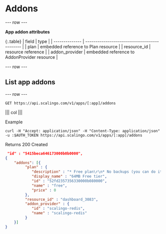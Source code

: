# Addons

--- row ---

**App addon attributes**

{:.table}
| field          | type                                          |
| -------------- | --------------------------------------------- |
| plan           | embedded reference to Plan resource           |
| resource_id    | resource reference                            |
| addon_provider | embedded reference to AddonProvider resource  |

--- row ---

## List app addons

--- row ---

`GET https://api.scalingo.com/v1/apps/[:app]/addons`

||| col |||

Example

```shell
curl -H "Accept: application/json" -H "Content-Type: application/json" -u :$AUTH_TOKEN https://api.scalingo.com/v1/apps/[:app]/addons
```

Returns 200 Created

```json
 "id" : "5415beca646173000b0b0000",
{
    "addons": [{
         "plan" : {
            "description" : "* Free plan\r\n* No backups (you can do it yourself)\r\n* 64MB RAM\r\n* 64MB disk space (hard limit)\r\n* Multiple Users\r\n* Community Support\r\n* Ideal for non critical cache or queueing system",
            "display_name" : "64MB Free tier",
            "id" : "52fd2357356330000b080000",
            "name" : "free",
            "price" : 0
         },
         "resource_id" : "dashboard_3083",
         "addon_provider" : {
            "id" : "scalingo-redis",
            "name" : "scalingo-redis"
         }
    }]
}
```
